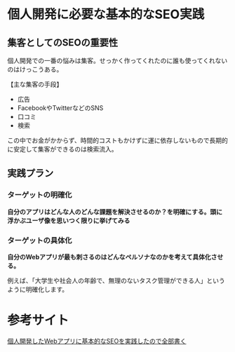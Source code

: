 # 個人開発に必要な基本的なSEO実践

## 集客としてのSEOの重要性

個人開発での一番の悩みは集客。せっかく作ってくれたのに誰も使ってくれないのはけっこうある。

【主な集客の手段】

* 広告
* FacebookやTwitterなどのSNS
* 口コミ
* 検索

この中でお金がかからず、時間的コストもかけずに運に依存しないもので長期的に安定して集客ができるのは検索流入。

## 実践プラン

### ターゲットの明確化

**自分のアプリはどんな人のどんな課題を解決させるのか？を明確にする。頭に浮かぶユーザ像を思いつく限りに挙げてみる**

### ターゲットの具体化

**自分のWebアプリが最も刺さるのはどんなペルソナなのかを考えて具体化させる。**

例えば、「大学生や社会人の年齢で、無理のないタスク管理ができる人」というように明確化します。

# 参考サイト

[個人開発したWebアプリに基本的なSEOを実践したので全部書く](https://qiita.com/yuno_miyako/items/6e5ffa31800e05781e7c)